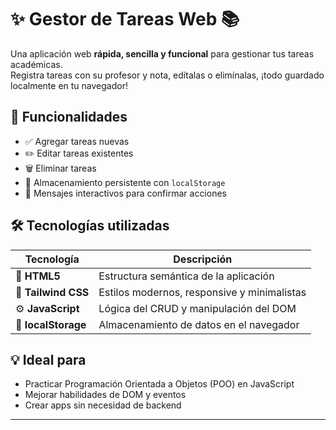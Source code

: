 # ✨ Gestor de Tareas Web 📚

Una aplicación web **rápida, sencilla y funcional** para gestionar tus tareas académicas.  
Registra tareas con su profesor y nota, edítalas o elimínalas, ¡todo guardado localmente en tu navegador!

## 🚀 Funcionalidades

- ✅ Agregar tareas nuevas
- ✏️ Editar tareas existentes
- 🗑️ Eliminar tareas
- 💾 Almacenamiento persistente con `localStorage`
- 🔔 Mensajes interactivos para confirmar acciones

## 🛠️ Tecnologías utilizadas

| Tecnología        | Descripción                                 |
|------------------|---------------------------------------------|
| 🧱 **HTML5**       | Estructura semántica de la aplicación       |
| 🎨 **Tailwind CSS**| Estilos modernos, responsive y minimalistas|
| ⚙️ **JavaScript**  | Lógica del CRUD y manipulación del DOM      |
| 💾 **localStorage**| Almacenamiento de datos en el navegador     |

## 💡 Ideal para

- Practicar Programación Orientada a Objetos (POO) en JavaScript
- Mejorar habilidades de DOM y eventos
- Crear apps sin necesidad de backend

---

